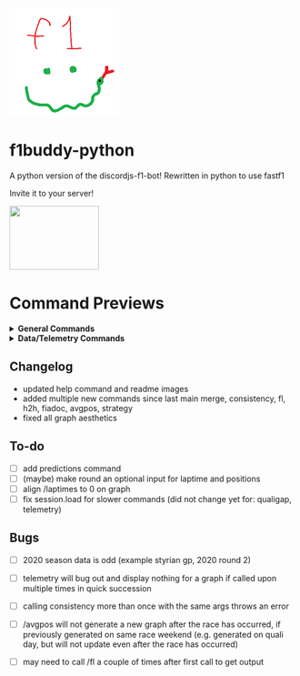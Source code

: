 <img src="/botPics/f1python192.png">

# f1buddy-python

A python version of the discordjs-f1-bot! 
Rewritten in python to use fastf1

Invite it to your server!

<a href="https://discord.com/api/oauth2/authorize?client_id=1059405703116242995&permissions=2147798016&scope=bot">
    <img src="https://logodownload.org/wp-content/uploads/2017/11/discord-logo-01.png" width="157" height="112">
</a>

# Command Previews
<details><summary><b>General Commands</b></summary>
    
Schedule             |  Standings|  Driver|  
:-------------------------:|:-------------------------:|:-------------------------:
![](/images/schedule.png)  |  ![](/images/wdcwcc.png)|  ![](/images/driver.png)|  

Race Results             |  Quali Results |  FIA Document|  
:-------------------------:|:-------------------------:|:-------------------------:
![](/images/results.png)|    ![](/images/quali.png)|  ![](/images/fiadoc.png)|  

And more!!
</details>

<details><summary><b>Data/Telemetry Commands</b></summary>
    
Telemetry             |  Track Dominance |  Position Changes|  
:-------------------------:|:-------------------------:|:-------------------------:
![](/images/telemetry.png)  |  ![](/images/trackdominance.png)|  ![](/images/positions.png)|  

Qualifying Gap             |  Laptime Consistency |  Laptimes |  
:-------------------------:|:-------------------------:|:-------------------------:
![](/images/qualigap.png)|    ![](/images/consistency.png)|  ![](/images/laptimes.png)|  

And more!!
</details>


## Changelog

- updated help command and readme images
- added multiple new commands since last main merge, consistency, fl, h2h, fiadoc, avgpos, strategy
- fixed all graph aesthetics


## To-do
- [ ] add predictions command
- [ ] (maybe) make round an optional input for laptime and positions
- [ ] align /laptimes to 0 on graph
- [ ] fix session.load for slower commands (did not change yet for: qualigap, telemetry)

## Bugs
- [ ] 2020 season data is odd (example styrian gp, 2020 round 2)
- [ ] telemetry will bug out and display nothing for a graph if called upon multiple times in quick succession
- [ ] calling consistency more than once with the same args throws an error
- [ ] /avgpos will not generate a new graph after the race has occurred, if previously generated on same race weekend (e.g. generated on quali day, but will not update even after the race has occurred)
- [ ] may need to call /fl a couple of times after first call to get output

